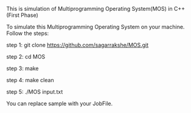 This is simulation of Multiprogramming Operating System(MOS) in C++
(First Phase)

To simulate this Multiprogramming Operating System on your machine. Follow the steps:

step 1: git clone https://github.com/sagarrakshe/MOS.git

step 2: cd MOS

step 3: make

step 4: make clean

step 5: ./MOS input.txt

You can replace sample with your JobFile.
